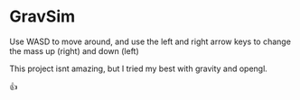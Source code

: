 # GravSim

Use WASD to move around, and use the left and right arrow keys to change the mass up (right) and down (left)

This project isnt amazing, but I tried my best with gravity and opengl.

👍
